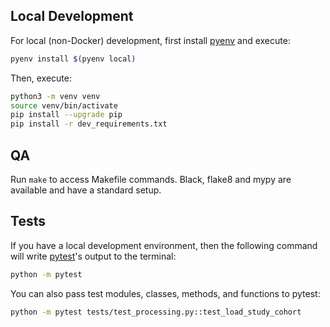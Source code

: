 
## Local Development

For local (non-Docker) development, first install [pyenv][] and execute:

```sh
pyenv install $(pyenv local)
```

Then, execute:

```sh
python3 -m venv venv
source venv/bin/activate
pip install --upgrade pip
pip install -r dev_requirements.txt
```

## QA
Run `make` to access Makefile commands. Black, flake8 and mypy are available 
and have a standard setup. 

## Tests

If you have a local development environment,
then the following command will write [pytest][]'s output to the terminal:

```sh
python -m pytest
```

You can also pass test modules, classes, methods, and functions to pytest:

```sh
python -m pytest tests/test_processing.py::test_load_study_cohort
```

[pyenv]: https://github.com/pyenv/pyenv
[pytest]: https://docs.pytest.org/en/stable/
